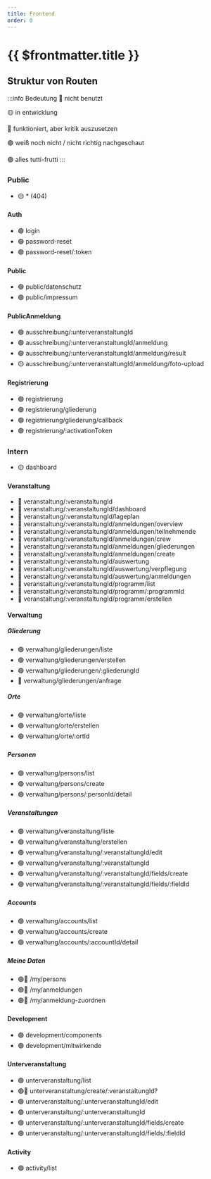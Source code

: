 ```yaml
---
title: Frontend
order: 0
---
```


# {{ $frontmatter.title }}

## Struktur von Routen

:::info Bedeutung
🔴 nicht benutzt

🟡 in entwicklung

🔵 funktioniert, aber kritik auszusetzen

🟣 weiß noch nicht / nicht richtig nachgeschaut

🟢 alles tutti-frutti
:::

### Public

- 🟡 \* (404)

#### Auth

- 🟢 login
- 🟢 password-reset
- 🟢 password-reset/:token

#### Public

- 🟢 public/datenschutz
- 🟢 public/impressum

#### PublicAnmeldung

- 🟢 ausschreibung/:unterveranstaltungId
- 🟢 ausschreibung/:unterveranstaltungId/anmeldung
- 🟢 ausschreibung/:unterveranstaltungId/anmeldung/result
- 🟡 ausschreibung/:unterveranstaltungId/anmeldung/foto-upload

#### Registrierung

- 🟢 registrierung
- 🟢 registrierung/gliederung
- 🟢 registrierung/gliederung/callback
- 🟣 registrierung/:activationToken

### Intern

- 🟡 dashboard

#### Veranstaltung

- 🔴 veranstaltung/:veranstaltungId
- 🔴 veranstaltung/:veranstaltungId/dashboard
- 🔴 veranstaltung/:veranstaltungId/lageplan
- 🔴 veranstaltung/:veranstaltungId/anmeldungen/overview
- 🔴 veranstaltung/:veranstaltungId/anmeldungen/teilnehmende
- 🔴 veranstaltung/:veranstaltungId/anmeldungen/crew
- 🔴 veranstaltung/:veranstaltungId/anmeldungen/gliederungen
- 🔴 veranstaltung/:veranstaltungId/anmeldungen/create
- 🔴 veranstaltung/:veranstaltungId/auswertung
- 🔴 veranstaltung/:veranstaltungId/auswertung/verpflegung
- 🔴 veranstaltung/:veranstaltungId/auswertung/anmeldungen
- 🔴 veranstaltung/:veranstaltungId/programm/list
- 🔴 veranstaltung/:veranstaltungId/programm/:programmId
- 🔴 veranstaltung/:veranstaltungId/programm/erstellen

#### Verwaltung

##### Gliederung

- 🟢 verwaltung/gliederungen/liste
- 🟢 verwaltung/gliederungen/erstellen
- 🟢 verwaltung/gliederungen/:gliederungId
- 🔴 verwaltung/gliederungen/anfrage

##### Orte

- 🟢 verwaltung/orte/liste
- 🟢 verwaltung/orte/erstellen
- 🟢 verwaltung/orte/:ortId

##### Personen

- 🟢 verwaltung/persons/list
- 🟢 verwaltung/persons/create
- 🟢 verwaltung/persons/:personId/detail

##### Veranstaltungen

- 🟢 verwaltung/veranstaltung/liste
- 🟢 verwaltung/veranstaltung/erstellen
- 🟢 verwaltung/veranstaltung/:veranstaltungId/edit
- 🟢 verwaltung/veranstaltung/:veranstaltungId
- 🟢 verwaltung/veranstaltung/:veranstaltungId/fields/create
- 🟢 verwaltung/veranstaltung/:veranstaltungId/fields/:fieldId

##### Accounts

- 🟢 verwaltung/accounts/list
- 🟢 verwaltung/accounts/create
- 🟢 verwaltung/accounts/:accountId/detail

##### Meine Daten

- 🟢🔵 /my/persons
- 🟢🔵 /my/anmeldungen
- 🟣🔵 /my/anmeldung-zuordnen

#### Development

- 🟢 development/components
- 🟢 development/mitwirkende

#### Unterveranstaltung

- 🟢 unterveranstaltung/list
- 🟢🔵 unterveranstaltung/create/:veranstaltungId?
- 🟢 unterveranstaltung/:unterveranstaltungId/edit
- 🟢 unterveranstaltung/:unterveranstaltungId
- 🟢 unterveranstaltung/:unterveranstaltungId/fields/create
- 🟢 unterveranstaltung/:unterveranstaltungId/fields/:fieldId

#### Activity

- 🟢 activity/list
